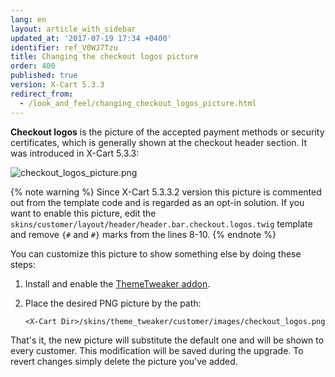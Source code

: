 ```yaml
---
lang: en
layout: article_with_sidebar
updated_at: '2017-07-19 17:34 +0400'
identifier: ref_V0WJ7Tzu
title: Changing the checkout logos picture
order: 400
published: true
version: X-Cart 5.3.3
redirect_from:
  - /look_and_feel/changing_checkout_logos_picture.html
---
```

**Checkout logos** is the picture of the accepted payment methods or security certificates, which is generally shown at the checkout header section. It was introduced in X-Cart 5.3.3:

![checkout_logos_picture.png]({{site.baseurl}}/attachments/ref_V0WJ7Tzu/checkout_logos_picture.png)

{% note warning %}
Since X-Cart 5.3.3.2 version this picture is commented out from the template code and is regarded as an opt-in solution. If you want to enable this picture, edit the `skins/customer/layout/header/header.bar.checkout.logos.twig` template and remove `{#` and `#}` marks from the lines 8-10.
{% endnote %}

You can customize this picture to show something else by doing these steps:

1.	Install and enable the [ThemeTweaker addon](https://market.x-cart.com/addons/theme-tweaker.html).

2.	Place the desired PNG picture by the path:
	
    `<X-Cart Dir>/skins/theme_tweaker/customer/images/checkout_logos.png`

That's it, the new picture will substitute the default one and will be shown to every customer. This modification will be saved during the upgrade. To revert changes simply delete the picture you've added.
